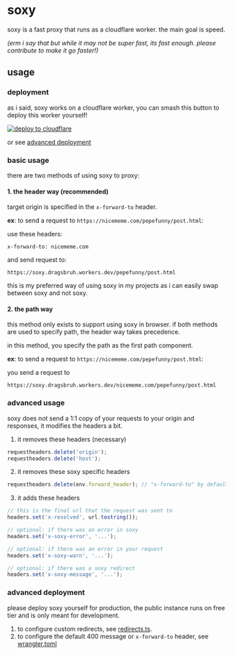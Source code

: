 # soxy

soxy is a fast proxy that runs as a cloudflare worker. the main goal is speed.

_(erm i say that but while it may not be super fast, its fast enough. please contribute to make it go faster!)_

## usage

### deployment

as i said, soxy works on a cloudflare worker, you can smash this button to deploy this worker yourself!

[![deploy to cloudflare](https://deploy.workers.cloudflare.com/button)](https://deploy.workers.cloudflare.com/?url=https://github.com/dragsbruh/soxy)

or see [advanced deployment](#advanced-deployment)

### basic usage

there are two methods of using soxy to proxy:

#### 1. the header way (recommended)

target origin is specified in the `x-forward-to` header.

**ex**: to send a request to `https://nicememe.com/pepefunny/post.html`:

use these headers:

```
x-forward-to: nicememe.com
```

and send request to:

```
https://soxy.dragsbruh.workers.dev/pepefunny/post.html
```

this is my preferred way of using soxy in my projects as i can easily swap between soxy and not soxy.

#### 2. the path way

this method only exists to support using soxy in browser. if both methods are used to specify path, the header way takes precedence.

in this method, you specify the path as the first path component.

**ex**: to send a request to `https://nicememe.com/pepefunny/post.html`:

you send a request to

```
https://soxy.dragsbruh.workers.dev/nicememe.com/pepefunny/post.html
```

### advanced usage

soxy does not send a 1:1 copy of your requests to your origin and responses, it modifies the headers a bit.

1. it removes these headers (necessary)

```ts
requestheaders.delete('origin');
requestheaders.delete('host');
```

2. it removes these soxy specific headers

```ts
requestheaders.delete(env.forward_header); // "x-forward-to" by default.
```

3. it adds these headers

```ts
// this is the final url that the request was sent to
headers.set('x-resolved', url.tostring());

// optional: if there was an error in soxy
headers.set('x-soxy-error', '...');

// optional: if there was an error in your request
headers.set('x-soxy-warn', '...');

// optional: if there was a soxy redirect
headers.set('x-soxy-message', '...');
```

### advanced deployment

please deploy soxy yourself for production, the public instance runs on free tier and is only meant for development.

1. to configure custom redirects, see [redirects.ts](./src/redirects.ts).
2. to configure the default 400 message or `x-forward-to` header, see [wrangler.toml](./wrangler.toml)
